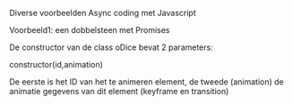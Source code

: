 Diverse voorbeelden Async coding met Javascript

Voorbeeld1: een dobbelsteen met Promises

De constructor van de class oDice bevat 2 parameters:

constructor(id,animation)

De eerste is het ID van het te animeren element, de tweede (animation) de animatie gegevens van dit element (keyframe en transition)


